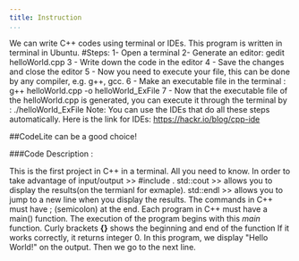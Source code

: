 ```yaml
---
title: Instruction
...
```


We can write C++ codes using terminal or IDEs. This program is written in terminal in Ubuntu.
#Steps:
1- Open a terminal
2- Generate an editor: gedit helloWorld.cpp
3 - Write down the code in the editor
4 - Save the changes and close the editor
5 - Now you need to execute your file, this can be done by any compiler, e.g. g++, gcc. 
6 - Make an executable file in the terminal : g++ helloWorld.cpp -o helloWorld_ExFile
7 - Now that the executable file of the helloWorld.cpp is generated, you can execute it through the terminal by :  ./helloWorld_ExFile
Note: You can use the IDEs that do all these steps automatically. Here is the link for IDEs: https://hackr.io/blog/cpp-ide

##CodeLite can be a good choice!


###Code Description : 

This is the first project in C++ in a terminal. All you need to know.
In order to take advantage of input/output >> #include <iostream>.
std::cout >> allows you to display the results(on the termianl for exmaple).
std::endl >> allows you to jump to a new line when you display the results.
The commands in C++ must have ; (semicolon) at the end.
Each program in C++ must have a main() function. The execution of the program begins with this _main_ function. Curly brackets __{}__ shows the beginning and end of the function If it works correctly, it returns integer 0.
In this program, we display "Hello World!" on the output. Then we go to the next line.
